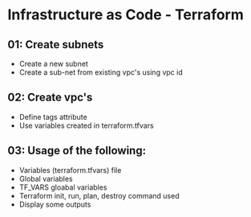 # Infrastructure as Code - Terraform

## 01: Create subnets
- Create a new subnet
- Create a sub-net from existing vpc's using vpc id

## 02: Create vpc's 
- Define tags attribute
- Use variables created in terraform.tfvars

## 03: Usage of the following:
- Variables (terraform.tfvars) file
- Global variables
- TF_VARS gloabal variables
- Terraform init, run, plan, destroy command used
- Display some outputs